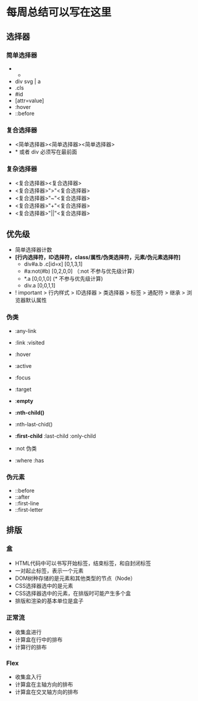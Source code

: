 # 每周总结可以写在这里

## 选择器

### 简单选择器
  - *
  - div svg | a
  - .cls
  - #id
  - [attr=value]
  - :hover
  - ::before

### 复合选择器
  - <简单选择器><简单选择器><简单选择器>
  - \* 或者 div 必须写在最前面

### 复杂选择器
  - <复合选择器><sp><复合选择器>
  - <复合选择器>">"<复合选择器>
  - <复合选择器>"~"<复合选择器>
  - <复合选择器>"+"<复合选择器>
  - <复合选择器>"||"<复合选择器>



## 优先级

- 简单选择器计数  
- **[行内选择符，ID选择符，class/属性/伪类选择符，元素/伪元素选择符]**
  - div#a.b .c[id=x]   [0,1,3,1] 
  - #a:not(#b)  [0,2,0,0]     （:not 不参与优先级计算）
  - *.a [0,0,1,0]   (\* 不参与优先级计算)
  - div.a [0,0,1,1]
- ! important > 行内样式 > ID选择器 > 类选择器 > 标签 > 通配符 > 继承 > 浏览器默认属性

### 伪类

- :any-link
- :link :visited
- :hover
- :active
- :focus
- :target

- :**empty**
- **:nth-child()**
- :nth-last-chid()
- **:first-child** :last-child :only-child

- :not 伪类
- :where :has

### 伪元素

- ::before
- ::after
- ::first-line
- ::first-letter

## 排版

### 盒

- HTML代码中可以书写开始标签，结束标签，和自封闭标签
- 一对起止标签，表示一个元素
- DOM树种存储的是元素和其他类型的节点（Node）
- CSS选择器选中的是元素
- CSS选择器选中的元素，在排版时可能产生多个盒
- 排版和渲染的基本单位是盒子

### 正常流

- 收集盒进行
- 计算盒在行中的排布
- 计算行的排布

### Flex

- 收集盒入行
- 计算盒在主轴方向的排布
- 计算盒在交叉轴方向的排布